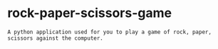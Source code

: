 # rock-paper-scissors-game
    A python application used for you to play a game of rock, paper, scissors against the computer. 